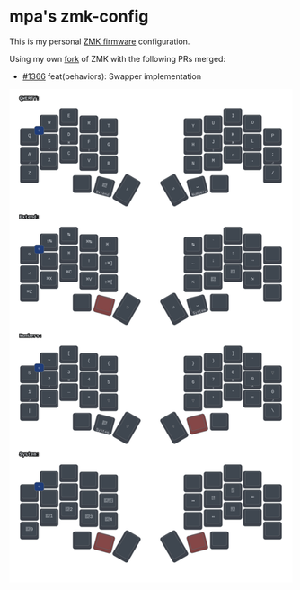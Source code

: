 # mpa's zmk-config

This is my personal [ZMK firmware](https://github.com/zmkfirmware/zmk/) configuration.

Using my own [fork](https://github.com/mpabegg/zmk) of ZMK with the following PRs merged:
 - [#1366](https://github.com/zmkfirmware/zmk/pull/1366) feat(behaviors): Swapper implementation

![](keymap_img/chocofi_keymap.svg)
